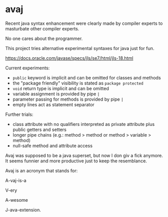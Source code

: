 # avaj


Recent java syntax enhancement were clearly made by compiler experts to masturbate other compiler experts.

No one cares about the programmer.

This project tries alternative experimental syntaxes for java just for fun.

https://docs.oracle.com/javase/specs/jls/se7/html/jls-18.html


Current experiments:
* `public` keyword is implicit and can be omitted for classes and methods
* the "package friendly" visibility is stated as `package protected`
* `void` return type is implicit and can be omitted
* variable assignment is provided by pipe `|`
* parameter passing for methods is provided by pipe `|` 
* empty lines act as statement separator

Further trials:
* class attribute with no qualifiers interpreted as private attribute plus public getters and setters
* longer pipe chains (e.g.: method > method or method > variable > method)
* null-safe method and attribute access

Avaj was supposed to be a java superset, but now I don giv a fick anymore. It seems funnier and more productive just to keep the resemblance.

Avaj is an acronym that stands for:

A-vaj-is-a
  
V-ery

A-wesome

J-ava-extension.






 
